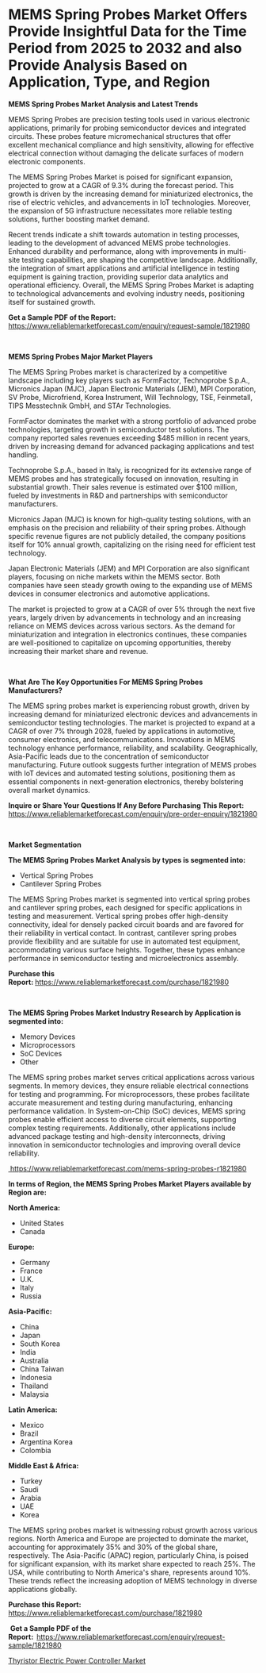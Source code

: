 <p><h1>MEMS Spring Probes Market Offers Provide Insightful Data for the Time Period from 2025 to 2032 and also Provide Analysis Based on Application, Type, and Region</h1></p><p><strong>MEMS Spring Probes Market Analysis and Latest Trends</strong></p>
<p><p>MEMS Spring Probes are precision testing tools used in various electronic applications, primarily for probing semiconductor devices and integrated circuits. These probes feature micromechanical structures that offer excellent mechanical compliance and high sensitivity, allowing for effective electrical connection without damaging the delicate surfaces of modern electronic components. </p><p>The MEMS Spring Probes Market is poised for significant expansion, projected to grow at a CAGR of 9.3% during the forecast period. This growth is driven by the increasing demand for miniaturized electronics, the rise of electric vehicles, and advancements in IoT technologies. Moreover, the expansion of 5G infrastructure necessitates more reliable testing solutions, further boosting market demand. </p><p>Recent trends indicate a shift towards automation in testing processes, leading to the development of advanced MEMS probe technologies. Enhanced durability and performance, along with improvements in multi-site testing capabilities, are shaping the competitive landscape. Additionally, the integration of smart applications and artificial intelligence in testing equipment is gaining traction, providing superior data analytics and operational efficiency. Overall, the MEMS Spring Probes Market is adapting to technological advancements and evolving industry needs, positioning itself for sustained growth.</p></p>
<p><strong>Get a Sample PDF of the Report:&nbsp;</strong> <a href="https://www.reliablemarketforecast.com/enquiry/request-sample/1821980?utm_campaign=3081&utm_medium=2&utm_source=Github&utm_content=ia&utm_term=06042025&utm_id=mems-spring-probes">https://www.reliablemarketforecast.com/enquiry/request-sample/1821980</a></p>
<p>&nbsp;</p>
<p><strong>MEMS Spring Probes Major Market Players</strong></p>
<p><p>The MEMS Spring Probes market is characterized by a competitive landscape including key players such as FormFactor, Technoprobe S.p.A., Micronics Japan (MJC), Japan Electronic Materials (JEM), MPI Corporation, SV Probe, Microfriend, Korea Instrument, Will Technology, TSE, Feinmetall, TIPS Messtechnik GmbH, and STAr Technologies. </p><p>FormFactor dominates the market with a strong portfolio of advanced probe technologies, targeting growth in semiconductor test solutions. The company reported sales revenues exceeding $485 million in recent years, driven by increasing demand for advanced packaging applications and test handling.</p><p>Technoprobe S.p.A., based in Italy, is recognized for its extensive range of MEMS probes and has strategically focused on innovation, resulting in substantial growth. Their sales revenue is estimated over $100 million, fueled by investments in R&D and partnerships with semiconductor manufacturers.</p><p>Micronics Japan (MJC) is known for high-quality testing solutions, with an emphasis on the precision and reliability of their spring probes. Although specific revenue figures are not publicly detailed, the company positions itself for 10% annual growth, capitalizing on the rising need for efficient test technology.</p><p>Japan Electronic Materials (JEM) and MPI Corporation are also significant players, focusing on niche markets within the MEMS sector. Both companies have seen steady growth owing to the expanding use of MEMS devices in consumer electronics and automotive applications.</p><p>The market is projected to grow at a CAGR of over 5% through the next five years, largely driven by advancements in technology and an increasing reliance on MEMS devices across various sectors. As the demand for miniaturization and integration in electronics continues, these companies are well-positioned to capitalize on upcoming opportunities, thereby increasing their market share and revenue.</p></p>
<p>&nbsp;</p>
<p><strong>What Are The Key Opportunities For MEMS Spring Probes Manufacturers?</strong></p>
<p><p>The MEMS spring probes market is experiencing robust growth, driven by increasing demand for miniaturized electronic devices and advancements in semiconductor testing technologies. The market is projected to expand at a CAGR of over 7% through 2028, fueled by applications in automotive, consumer electronics, and telecommunications. Innovations in MEMS technology enhance performance, reliability, and scalability. Geographically, Asia-Pacific leads due to the concentration of semiconductor manufacturing. Future outlook suggests further integration of MEMS probes with IoT devices and automated testing solutions, positioning them as essential components in next-generation electronics, thereby bolstering overall market dynamics.</p></p>
<p><strong>Inquire or Share Your Questions If Any Before Purchasing This Report:</strong> <a href="https://www.reliablemarketforecast.com/enquiry/pre-order-enquiry/1821980?utm_campaign=3081&utm_medium=2&utm_source=Github&utm_content=ia&utm_term=06042025&utm_id=mems-spring-probes">https://www.reliablemarketforecast.com/enquiry/pre-order-enquiry/1821980</a></p>
<p>&nbsp;</p>
<p><strong>Market Segmentation</strong></p>
<p><strong>The MEMS Spring Probes Market Analysis by types is segmented into:</strong></p>
<p><ul><li>Vertical Spring Probes</li><li>Cantilever Spring Probes</li></ul></p>
<p><p>The MEMS Spring Probes market is segmented into vertical spring probes and cantilever spring probes, each designed for specific applications in testing and measurement. Vertical spring probes offer high-density connectivity, ideal for densely packed circuit boards and are favored for their reliability in vertical contact. In contrast, cantilever spring probes provide flexibility and are suitable for use in automated test equipment, accommodating various surface heights. Together, these types enhance performance in semiconductor testing and microelectronics assembly.</p></p>
<p><strong>Purchase this Report:&nbsp;</strong><a href="https://www.reliablemarketforecast.com/purchase/1821980?utm_campaign=3081&utm_medium=2&utm_source=Github&utm_content=ia&utm_term=06042025&utm_id=mems-spring-probes">https://www.reliablemarketforecast.com/purchase/1821980</a></p>
<p>&nbsp;</p>
<p><strong>The MEMS Spring Probes Market Industry Research by Application is segmented into:</strong></p>
<p><ul><li>Memory Devices</li><li>Microprocessors</li><li>SoC Devices</li><li>Other</li></ul></p>
<p><p>The MEMS spring probes market serves critical applications across various segments. In memory devices, they ensure reliable electrical connections for testing and programming. For microprocessors, these probes facilitate accurate measurement and testing during manufacturing, enhancing performance validation. In System-on-Chip (SoC) devices, MEMS spring probes enable efficient access to diverse circuit elements, supporting complex testing requirements. Additionally, other applications include advanced package testing and high-density interconnects, driving innovation in semiconductor technologies and improving overall device reliability.</p></p>
<p><a href="https://www.reliablemarketforecast.com/mems-spring-probes-r1821980?utm_campaign=3081&utm_medium=2&utm_source=Github&utm_content=ia&utm_term=06042025&utm_id=mems-spring-probes">&nbsp;https://www.reliablemarketforecast.com/mems-spring-probes-r1821980</a></p>
<p><strong>In terms of Region, the MEMS Spring Probes Market Players available by Region are:</strong></p>
<p>
    <p> <strong> North America: </strong>
        <ul>
            <li>United States</li>
            <li>Canada</li>
        </ul>
        </p> 
    <p> <strong> Europe: </strong>
        <ul>
            <li>Germany</li>
            <li>France</li>
            <li>U.K.</li>
            <li>Italy</li>
            <li>Russia</li>
        </ul>
        </p> 
    <p> <strong> Asia-Pacific: </strong>
        <ul>
            <li>China</li>
            <li>Japan</li>
            <li>South Korea</li>
            <li>India</li>
            <li>Australia</li>
            <li>China Taiwan</li>
            <li>Indonesia</li>
            <li>Thailand</li>
            <li>Malaysia</li>
        </ul>
        </p> 
    <p> <strong> Latin America: </strong>
        <ul>
            <li>Mexico</li>
            <li>Brazil</li>
            <li>Argentina Korea</li>
            <li>Colombia</li>
        </ul>
        </p> 
    <p> <strong> Middle East & Africa: </strong>
        <ul>
            <li>Turkey</li>
            <li>Saudi</li>
            <li>Arabia</li>
            <li>UAE</li>
            <li>Korea</li>
        </ul>
    </p>
    </p>
<p><p>The MEMS spring probes market is witnessing robust growth across various regions. North America and Europe are projected to dominate the market, accounting for approximately 35% and 30% of the global share, respectively. The Asia-Pacific (APAC) region, particularly China, is poised for significant expansion, with its market share expected to reach 25%. The USA, while contributing to North America's share, represents around 10%. These trends reflect the increasing adoption of MEMS technology in diverse applications globally.</p></p>
<p><strong>Purchase this Report: </strong><a href="https://www.reliablemarketforecast.com/purchase/1821980?utm_campaign=3081&utm_medium=2&utm_source=Github&utm_content=ia&utm_term=06042025&utm_id=mems-spring-probes">https://www.reliablemarketforecast.com/purchase/1821980</a></p>
<p>&nbsp;<strong>Get a Sample PDF of the Report:&nbsp;&nbsp;</strong><a href="https://www.reliablemarketforecast.com/enquiry/request-sample/1821980?utm_campaign=3081&utm_medium=2&utm_source=Github&utm_content=ia&utm_term=06042025&utm_id=mems-spring-probes">https://www.reliablemarketforecast.com/enquiry/request-sample/1821980</a></p>
<p><strong></strong></p>
<p><p><a href="https://github.com/saklpelzami95/Market-Research-Report-List-1/blob/main/thyristor-electric-power-controller-market.md?utm_campaign=3081&utm_medium=2&utm_source=Github&utm_content=ia&utm_term=06042025&utm_id=mems-spring-probes">Thyristor Electric Power Controller Market</a></p></p>